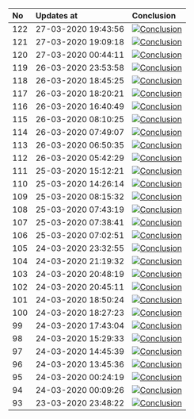 | No  | Updates at          | Conclusion                                                                                                                                                         |
| :-- | :------------------ | :----------------------------------------------------------------------------------------------------------------------------------------------------------------- |
| 122 | 27-03-2020 19:43:56 | [![Conclusion](https://img.shields.io/badge/build-pass-brightgreen)](https://github.com/e2e-boilerplate/playwright-commonjs-cucumber-expect/actions/runs/64985228) |
| 121 | 27-03-2020 19:09:18 | [![Conclusion](https://img.shields.io/badge/build-pass-brightgreen)](https://github.com/e2e-boilerplate/playwright-commonjs-cucumber-expect/actions/runs/64974153) |
| 120 | 27-03-2020 00:44:11 | [![Conclusion](https://img.shields.io/badge/build-pass-brightgreen)](https://github.com/e2e-boilerplate/playwright-commonjs-cucumber-expect/actions/runs/64338363) |
| 119 | 26-03-2020 23:53:58 | [![Conclusion](https://img.shields.io/badge/build-pass-brightgreen)](https://github.com/e2e-boilerplate/playwright-commonjs-cucumber-expect/actions/runs/64316339) |
| 118 | 26-03-2020 18:45:25 | [![Conclusion](https://img.shields.io/badge/build-pass-brightgreen)](https://github.com/e2e-boilerplate/playwright-commonjs-cucumber-expect/actions/runs/64172273) |
| 117 | 26-03-2020 18:20:21 | [![Conclusion](https://img.shields.io/badge/build-pass-brightgreen)](https://github.com/e2e-boilerplate/playwright-commonjs-cucumber-expect/actions/runs/64162568) |
| 116 | 26-03-2020 16:40:49 | [![Conclusion](https://img.shields.io/badge/build-pass-brightgreen)](https://github.com/e2e-boilerplate/playwright-commonjs-cucumber-expect/actions/runs/64101252) |
| 115 | 26-03-2020 08:10:25 | [![Conclusion](https://img.shields.io/badge/build-pass-brightgreen)](https://github.com/e2e-boilerplate/playwright-commonjs-cucumber-expect/actions/runs/63768399) |
| 114 | 26-03-2020 07:49:07 | [![Conclusion](https://img.shields.io/badge/build-pass-brightgreen)](https://github.com/e2e-boilerplate/playwright-commonjs-cucumber-expect/actions/runs/63750934) |
| 113 | 26-03-2020 06:50:35 | [![Conclusion](https://img.shields.io/badge/build-pass-brightgreen)](https://github.com/e2e-boilerplate/playwright-commonjs-cucumber-expect/actions/runs/63716558) |
| 112 | 26-03-2020 05:42:29 | [![Conclusion](https://img.shields.io/badge/build-pass-brightgreen)](https://github.com/e2e-boilerplate/playwright-commonjs-cucumber-expect/actions/runs/63674724) |
| 111 | 25-03-2020 15:12:21 | [![Conclusion](https://img.shields.io/badge/build-pass-brightgreen)](https://github.com/e2e-boilerplate/playwright-commonjs-cucumber-expect/actions/runs/63246602) |
| 110 | 25-03-2020 14:26:14 | [![Conclusion](https://img.shields.io/badge/build-pass-brightgreen)](https://github.com/e2e-boilerplate/playwright-commonjs-cucumber-expect/actions/runs/63216444) |
| 109 | 25-03-2020 08:15:32 | [![Conclusion](https://img.shields.io/badge/build-pass-brightgreen)](https://github.com/e2e-boilerplate/playwright-commonjs-cucumber-expect/actions/runs/62974199) |
| 108 | 25-03-2020 07:43:19 | [![Conclusion](https://img.shields.io/badge/build-pass-brightgreen)](https://github.com/e2e-boilerplate/playwright-commonjs-cucumber-expect/actions/runs/62952778) |
| 107 | 25-03-2020 07:38:41 | [![Conclusion](https://img.shields.io/badge/build-pass-brightgreen)](https://github.com/e2e-boilerplate/playwright-commonjs-cucumber-expect/actions/runs/62951433) |
| 106 | 25-03-2020 07:02:51 | [![Conclusion](https://img.shields.io/badge/build-pass-brightgreen)](https://github.com/e2e-boilerplate/playwright-commonjs-cucumber-expect/actions/runs/62928920) |
| 105 | 24-03-2020 23:32:55 | [![Conclusion](https://img.shields.io/badge/build-pass-brightgreen)](https://github.com/e2e-boilerplate/playwright-commonjs-cucumber-expect/actions/runs/62712770) |
| 104 | 24-03-2020 21:19:32 | [![Conclusion](https://img.shields.io/badge/build-pass-brightgreen)](https://github.com/e2e-boilerplate/playwright-commonjs-cucumber-expect/actions/runs/62659570) |
| 103 | 24-03-2020 20:48:19 | [![Conclusion](https://img.shields.io/badge/build-pass-brightgreen)](https://github.com/e2e-boilerplate/playwright-commonjs-cucumber-expect/actions/runs/62642138) |
| 102 | 24-03-2020 20:45:11 | [![Conclusion](https://img.shields.io/badge/build-pass-brightgreen)](https://github.com/e2e-boilerplate/playwright-commonjs-cucumber-expect/actions/runs/62641454) |
| 101 | 24-03-2020 18:50:24 | [![Conclusion](https://img.shields.io/badge/build-pass-brightgreen)](https://github.com/e2e-boilerplate/playwright-commonjs-cucumber-expect/actions/runs/62581595) |
| 100 | 24-03-2020 18:27:23 | [![Conclusion](https://img.shields.io/badge/build-pass-brightgreen)](https://github.com/e2e-boilerplate/playwright-commonjs-cucumber-expect/actions/runs/62573042) |
| 99  | 24-03-2020 17:43:04 | [![Conclusion](https://img.shields.io/badge/build-pass-brightgreen)](https://github.com/e2e-boilerplate/playwright-commonjs-cucumber-expect/actions/runs/62548420) |
| 98  | 24-03-2020 15:29:33 | [![Conclusion](https://img.shields.io/badge/build-pass-brightgreen)](https://github.com/e2e-boilerplate/playwright-commonjs-cucumber-expect/actions/runs/62472264) |
| 97  | 24-03-2020 14:45:39 | [![Conclusion](https://img.shields.io/badge/build-pass-brightgreen)](https://github.com/e2e-boilerplate/playwright-commonjs-cucumber-expect/actions/runs/62444771) |
| 96  | 24-03-2020 13:45:36 | [![Conclusion](https://img.shields.io/badge/build-fail-red)](https://github.com/e2e-boilerplate/playwright-commonjs-cucumber-expect/actions/runs/62407796)         |
| 95  | 24-03-2020 00:24:19 | [![Conclusion](https://img.shields.io/badge/build-pass-brightgreen)](https://github.com/e2e-boilerplate/playwright-commonjs-cucumber-expect/actions/runs/61951837) |
| 94  | 24-03-2020 00:09:26 | [![Conclusion](https://img.shields.io/badge/build-pass-brightgreen)](https://github.com/e2e-boilerplate/playwright-commonjs-cucumber-expect/actions/runs/61947706) |
| 93  | 23-03-2020 23:48:22 | [![Conclusion](https://img.shields.io/badge/build-pass-brightgreen)](https://github.com/e2e-boilerplate/playwright-commonjs-cucumber-expect/actions/runs/61934923) |
